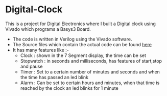 # Digital-Clock
This is a project for Digital Electronics where I built a Digital clock using Vivado which programs a Basys3 Board.
- The code is written in Verilog using the Vivado software.
- The Source files which contain the actual code can be found [here](project_2/project_2.srcs/sources_1)
- It has many features like :-
   - Clock : shown in the 7 Segment display, the time can be set
   - Stopwatch : in seconds and milliseconds, has features of start,stop and pause
   - Timer : Set to a certain number of minutes and seconds and when the time has passed an led blink
   - Alarm : Can be set to certain hours and minutes, when that time is reached by the clock an led blinks for 1 minute

